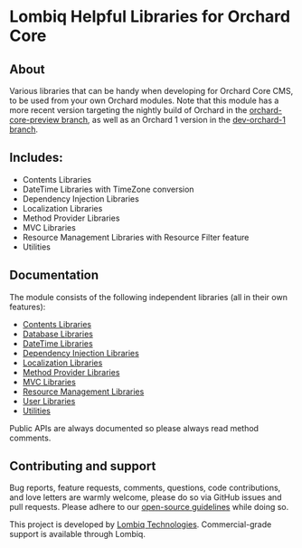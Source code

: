 # Lombiq Helpful Libraries for Orchard Core



## About

Various libraries that can be handy when developing for Orchard Core CMS, to be used from your own Orchard modules. Note that this module has a more recent version targeting the nightly build of Orchard in the [orchard-core-preview branch](https://github.com/Lombiq/Helpful-Libraries/tree/orchard-core-preview), as well as an Orchard 1 version in the [dev-orchard-1 branch](https://github.com/Lombiq/Helpful-Libraries/tree/dev-orchard-1).


## Includes:

- Contents Libraries
- DateTime Libraries with TimeZone conversion
- Dependency Injection Libraries
- Localization Libraries
- Method Provider Libraries
- MVC Libraries
- Resource Management Libraries with Resource Filter feature
- Utilities


## Documentation

The module consists of the following independent libraries (all in their own features):

- [Contents Libraries](Docs/ContentsLibraries.md)
- [Database Libraries](Docs/DatabaseLibraries.md)
- [DateTime Libraries](Docs/DateTimeLibraries.md)
- [Dependency Injection Libraries](Docs/DependencyInjectionLibraries.md)
- [Localization Libraries](Docs/LocalizationLibraries.md)
- [Method Provider Libraries](Docs/MethodProviderLibraries.md)
- [MVC Libraries](Docs/MvcLibraries.md)
- [Resource Management Libraries](Docs/ResourceManagementLibraries.md)
- [User Libraries](Docs/UserLibraries.md)
- [Utilities](Docs/Utilities.md)

Public APIs are always documented so please always read method comments.


## Contributing and support

Bug reports, feature requests, comments, questions, code contributions, and love letters are warmly welcome, please do so via GitHub issues and pull requests. Please adhere to our [open-source guidelines](https://lombiq.com/open-source-guidelines) while doing so.

This project is developed by [Lombiq Technologies](https://lombiq.com/). Commercial-grade support is available through Lombiq.
